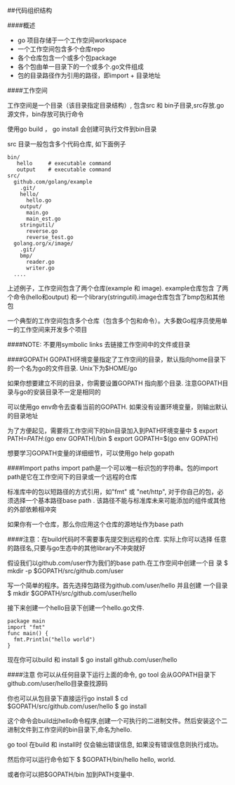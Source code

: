 ##代码组织结构

####概述

* go 项目存储于一个工作空间workspace
* 一个工作空间包含多个仓库repo
* 各个仓库包含一个或多个包package
* 各个包由单一目录下的一个或多个.go文件组成
* 包的目录路径作为引用的路径，即import + 目录地址

####工作空间

工作空间是一个目录（该目录指定目录结构）,
包含src 和 bin子目录,src存放.go源文件，bin存放可执行命令

使用go build ， go install 会创建可执行文件到bin目录

src 目录一般包含多个代码仓库, 如下面例子
```
bin/
   hello     # executable command
   output    # executable command
src/
  github.com/golang/example
    .git/
    hello/
      hello.go
    output/
      main.go
      main_est.go
    stringutil/
      reverse.go
      reverse_test.go
  golang.org/x/image/
    .git/
    bmp/
      reader.go
      writer.go
  ....
```
上述例子，工作空间包含了两个仓库(example 和 image). example仓库包含
了两个命令(hello和output) 和一个library(stringutil).image仓库包含了bmp包和其他包

一个典型的工作空间包含多个仓库（包含多个包和命令）。大多数Go程序员使用单一的工作空间来开发多个项目

####NOTE: 不要用symbolic links 去链接工作空间中的文件或目录

####GOPATH
GOPATH环境变量指定了工作空间的目录，默认指向home目录下的一个名为go的文件目录. Unix下为$HOME/go

如果你想要建立不同的目录，你需要设置GOPATH 指向那个目录.
注意GOPATH目录与go的安装目录不一定是相同的

可以使用go env命令去查看当前的GOPATH.
如果没有设置环境变量，则输出默认的目录地址

为了方便起见，需要将工作空间下的bin目录加入到PATH环境变量中
$ export PATH=$PATH:$(go env GOPATH)/bin
$ export GOPATH=$(go env GOPATH)

想要学习GOPATH变量的详细细节，可以使用go help gopath

####Import paths
import path是一个可以唯一标识包的字符串。包的import
path是它在工作空间下的目录或一个远程的仓库

标准库中的包以短路径的方式引用，如"fmt" 或 "net/http",
对于你自己的包，必须选择一个基本路径base path .
该路径不能与标准库未来可能添加的组件或其他的外部依赖相冲突

如果你有一个仓库，那么你应用这个仓库的源地址作为base path

####注意：在build代码时不需要事先提交到远程的仓库. 实际上你可以选择
任意的路径名,只要与go生态中的其他library不冲突就好


假设我们以github.com/user作为我们的base path.在工作空间中创建一个目
录
$ mkdir -p $GOPATH/src/github.com/user

写一个简单的程序。首先选择包路径为github.com/user/hello 并且创建
一个目录
$ mkdir $GOPATH/src/github.com/user/hello

接下来创建一个hello目录下创建一个hello.go文件.
```
package main
import "fmt"
func main() {
  fmt.Println("hello world")
}
```
现在你可以build 和 install
$ go install github.com/user/hello

####注意 你可以从任何目录下运行上面的命令, go tool
会从GOPATH目录下 github.com/user/hello目录查找源码

你也可以从包目录下直接运行go install
$ cd $GOPATH/src/github.com/user/hello
$ go install

这个命令会build出hello命令程序,创建一个可执行的二进制文件。然后安装这个二进制文件到工作空间的bin目录下,命名为hello.

go tool 在build 和 install时 仅会输出错误信息,
如果没有错误信息则执行成功。

然后你可以运行命令如下
$ $GOPATH/bin/hello
hello, world.

或者你可以把$GOPATH/bin 加到PATH变量中.


